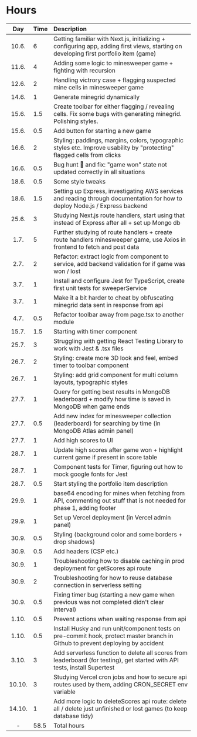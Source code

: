 # Hours

|  Day   | Time | Description                                                                                                                           |
| :----: | :--- | :------------------------------------------------------------------------------------------------------------------------------------ |
| 10.6.  | 6    | Getting familiar with Next.js, initializing + configuring app, adding first views, starting on developing first portfolio item (game) |
| 11.6.  | 4    | Adding some logic to minesweeper game + fighting with recursion                                                                       |
| 12.6.  | 2    | Handling victrory case + flagging suspected mine cells in minesweeper game                                                            |
| 14.6.  | 1    | Generate minegrid dynamically                                                                                                         |
| 15.6.  | 1.5  | Create toolbar for either flagging / revealing cells. Fix some bugs with generating minegrid. Polishing styles.                       |
| 15.6.  | 0.5  | Add button for starting a new game                                                                                                    |
| 16.6.  | 2    | Styling: paddings, margins, colors, typographic styles etc. Improve usability by "protecting" flagged cells from clicks               |
| 16.6.  | 0.5  | Bug hunt 🐛 and fix: "game won" state not updated correctly in all situations                                                         |
| 18.6.  | 0.5  | Some style tweaks                                                                                                                     |
| 18.6.  | 1.5  | Setting up Express, investigating AWS services and reading through documentation for how to deploy Node.js / Express backend          |
| 25.6.  | 3    | Studying Next.js route handlers, start using that instead of Express after all + set up Mongo db                                      |
|  1.7.  | 5    | Further studying of route handlers + create route handlers minesweeper game, use Axios in frontend to fetch and post data             |
|  2.7.  | 2    | Refactor: extract logic from component to service, add backend validation for if game was won / lost                                  |
|  3.7.  | 1    | Install and configure Jest for TypeScript, create first unit tests for sweeperService                                                 |
|  3.7.  | 1    | Make it a bit harder to cheat by obfuscating minegrid data sent in response from api                                                  |
|  4.7.  | 0.5  | Refactor toolbar away from page.tsx to another module                                                                                 |
| 15.7.  | 1.5  | Starting with timer component                                                                                                         |
| 25.7.  | 3    | Struggling with getting React Testing Library to work with Jest & .tsx files                                                          |
| 26.7.  | 2    | Styling: create more 3D look and feel, embed timer to toolbar component                                                               |
| 26.7.  | 1    | Styling: add grid component for multi column layouts, typographic styles                                                              |
| 27.7.  | 1    | Query for getting best results in MongoDB leaderboard + modify how time is saved in MongoDB when game ends                            |
| 27.7.  | 0.5  | Add new index for minesweeper collection (leaderboard) for searching by time (in MongoDB Atlas admin panel)                           |
| 27.7.  | 1    | Add high scores to UI                                                                                                                 |
| 28.7.  | 1    | Update high scores after game won + highlight current game if present in score table                                                  |
| 28.7.  | 1    | Component tests for Timer, figuring out how to mock google fonts for Jest                                                             |
| 28.7.  | 0.5  | Start styling the portfolio item description                                                                                          |
| 29.9.  | 1    | base64 encoding for mines when fetching from API, commenting out stuff that is not needed for phase 1, adding footer                  |
| 29.9.  | 1    | Set up Vercel deployment (in Vercel admin panel)                                                                                      |
| 30.9.  | 0.5  | Styling (background color and some borders + drop shadows)                                                                            |
| 30.9.  | 0.5  | Add headers (CSP etc.)                                                                                                                |
| 30.9.  | 1    | Troubleshooting how to disable caching in prod deployment for getScores api route                                                     |
| 30.9.  | 2    | Troubleshooting for how to reuse database connection in serverless setting                                                            |
| 30.9.  | 0.5  | Fixing timer bug (starting a new game when previous was not completed didn't clear interval)                                          |
| 1.10.  | 0.5  | Prevent actions when waiting response from api                                                                                        |
| 1.10.  | 0.5  | Install Husky and run unit/component tests on pre-commit hook, protect master branch in Github to prevent deploying by accident       |
| 3.10.  | 3    | Add serverless function to delete all scores from leaderboard (for testing), get started with API tests, install Supertest            |
| 10.10. | 3    | Studying Vercel cron jobs and how to secure api routes used by them, adding CRON_SECRET env variable                                  |
| 14.10. | 1    | Add more logic to deleteScores api route: delete all / delete just unfinished or lost games (to keep database tidy)                   |
|   -    | 58.5 | Total hours                                                                                                                           |
